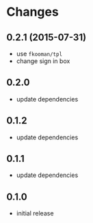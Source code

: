 # Changes

## 0.2.1 (2015-07-31)
- use `fkooman/tpl`
- change sign in box

## 0.2.0 
- update dependencies

## 0.1.2
- update dependencies

## 0.1.1
- update dependencies

## 0.1.0
- initial release
